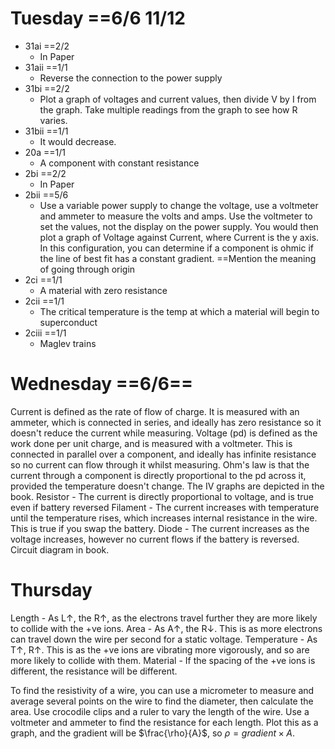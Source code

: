 # Tuesday ==6/6 11/12
- 31ai ==2/2
	- In Paper
- 31aii ==1/1
	- Reverse the connection to the power supply
- 31bi ==2/2
	- Plot a graph of voltages and current values, then divide V by I from the graph. Take multiple readings from the graph to see how R varies.
- 31bii ==1/1
	- It would decrease.
- 20a ==1/1
	- A component with constant resistance
- 2bi ==2/2
	- In Paper
- 2bii ==5/6
	- Use a variable power supply to change the voltage, use a voltmeter and ammeter to measure the volts and amps. Use the voltmeter to set the values, not the display on the power supply. You would then plot a graph of Voltage against Current, where Current is the y axis. In this configuration, you can determine if a component is ohmic if the line of best fit has a constant gradient. ==Mention the meaning of going through origin
- 2ci ==1/1
	- A material with zero resistance
- 2cii ==1/1
	- The critical temperature is the temp at which a material will begin to superconduct
- 2ciii ==1/1
	- Maglev trains

# Wednesday ==6/6==
Current is defined as the rate of flow of charge. It is measured with an ammeter, which is connected in series, and ideally has zero resistance so it doesn't reduce the current while measuring.
Voltage (pd) is defined as the work done per unit charge, and is measured with a voltmeter. This is connected in parallel over a component, and ideally has infinite resistance so no current can flow through it whilst measuring.
Ohm's law is that the current through a component is directly proportional to the pd across it, provided the temperature doesn't change.
The IV graphs are depicted in the book. 
Resistor - The current is directly proportional to voltage, and is true even if battery reversed
Filament - The current increases with temperature until the temperature rises, which increases internal resistance in the wire. This is true if you swap the battery.
Diode - The current increases as the voltage increases, however no current flows if the battery is reversed.
Circuit diagram in book.

# Thursday
Length - As L$\uparrow$, the R$\uparrow$, as the electrons travel further they are more likely to collide with the +ve ions.
Area - As A$\uparrow$, the R$\downarrow$. This is as more electrons can travel down the wire per second for a static voltage.
Temperature - As T$\uparrow$, R$\uparrow$. This is as the +ve ions are vibrating more vigorously, and so are more likely to collide with them.
Material - If the spacing of the +ve ions is different, the resistance will be different.

To find the resistivity of a wire, you can use a micrometer to measure and average several points on the wire to find the diameter, then calculate the area. Use crocodile clips and a ruler to vary the length of the wire. Use a voltmeter and ammeter to find the resistance for each length. Plot this as a graph, and the gradient will be $\frac{\rho}{A}$, so $\rho = gradient \times A$.

